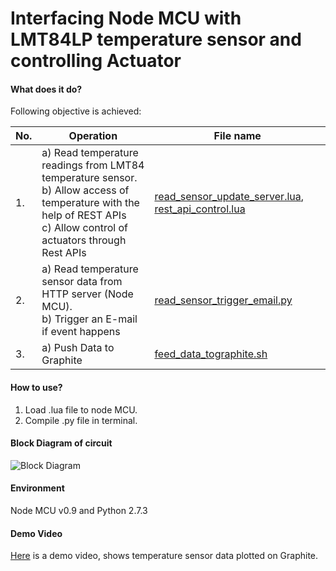 # Interfacing Node MCU with LMT84LP temperature sensor and controlling Actuator 
#### What does it do?
Following objective is achieved:

|**No.**| **Operation**                             |  **File name**                                           |
|-------|-------------------------------------------|----------------------------------------------------------|
| 1. | a) Read temperature readings from LMT84 temperature sensor. <br /> b) Allow access of temperature with the help of REST APIs <br /> c) Allow control of actuators through Rest APIs | [read_sensor_update_server.lua](https://github.com/MishraShivendra/node_mcu_py_email/blob/master/read_sensor_update_server.lua), [rest_api_control.lua](https://github.com/MishraShivendra/node_mcu_py_email/blob/master/rest_api_control.lua)|
| 2. | a) Read temperature sensor data from HTTP server (Node MCU). <br /> b) Trigger an E-mail if event happens | [read_sensor_trigger_email.py](https://github.com/MishraShivendra/node_mcu_py_email/blob/master/read_sensor_trigger_email.py)|
|3. | a) Push Data to Graphite | [feed_data_tographite.sh](https://github.com/MishraShivendra/node_mcu_py_email/blob/master/feed_data_tographite.sh)

#### How to use?
1. Load .lua file to node MCU.
2. Compile .py file in terminal.

#### Block Diagram of circuit
![Block Diagram](https://github.com/MishraShivendra/node_mcu_py_email/blob/master/block.png)

#### Environment
Node MCU v0.9 and Python 2.7.3

#### Demo Video
[Here](https://youtu.be/NXFKr1k28os) is a demo video, shows temperature sensor data plotted on Graphite. 
